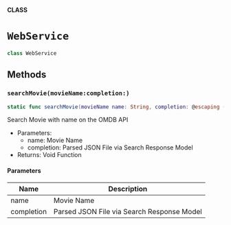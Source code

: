 **CLASS**

# `WebService`

```swift
class WebService
```

## Methods
### `searchMovie(movieName:completion:)`

```swift
static func searchMovie(movieName name: String, completion: @escaping (SearchResponse?) -> ())
```

Search Movie with name on the OMDB API
- Parameters:
  - name: Movie Name
  - completion: Parsed JSON File via Search Response Model
- Returns: Void Function

#### Parameters

| Name | Description |
| ---- | ----------- |
| name | Movie Name |
| completion | Parsed JSON File via Search Response Model |
